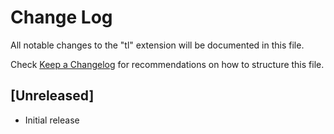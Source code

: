 # Change Log

All notable changes to the "tl" extension will be documented in this file.

Check [Keep a Changelog](http://keepachangelog.com/) for recommendations on how to structure this file.

## [Unreleased]

- Initial release